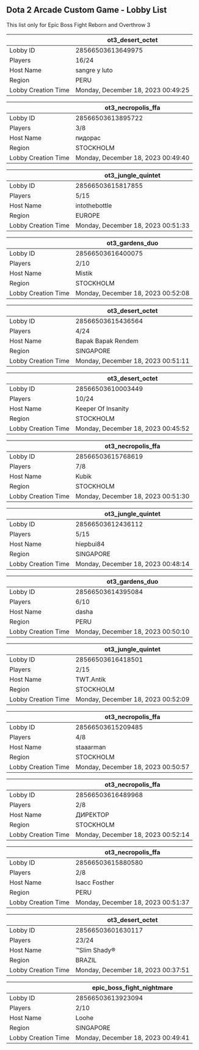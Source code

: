 ## Dota 2 Arcade Custom Game - Lobby List

This list only for Epic Boss Fight Reborn and Overthrow 3

|  | ot3_desert_octet |
| ------ | ------ |
| Lobby ID | 28566503613649975 |
| Players | 16/24 |
| Host Name | sangre y luto |
| Region | PERU |
| Lobby Creation Time | Monday, December 18, 2023 00:49:25 |


|  | ot3_necropolis_ffa |
| ------ | ------ |
| Lobby ID | 28566503613895722 |
| Players | 3/8 |
| Host Name | пидорас |
| Region | STOCKHOLM |
| Lobby Creation Time | Monday, December 18, 2023 00:49:40 |


|  | ot3_jungle_quintet |
| ------ | ------ |
| Lobby ID | 28566503615817855 |
| Players | 5/15 |
| Host Name | intothebottle |
| Region | EUROPE |
| Lobby Creation Time | Monday, December 18, 2023 00:51:33 |


|  | ot3_gardens_duo |
| ------ | ------ |
| Lobby ID | 28566503616400075 |
| Players | 2/10 |
| Host Name | Mistik |
| Region | STOCKHOLM |
| Lobby Creation Time | Monday, December 18, 2023 00:52:08 |


|  | ot3_desert_octet |
| ------ | ------ |
| Lobby ID | 28566503615436564 |
| Players | 4/24 |
| Host Name | Bapak Bapak Rendem |
| Region | SINGAPORE |
| Lobby Creation Time | Monday, December 18, 2023 00:51:11 |


|  | ot3_desert_octet |
| ------ | ------ |
| Lobby ID | 28566503610003449 |
| Players | 10/24 |
| Host Name | Keeper Of Insanity |
| Region | STOCKHOLM |
| Lobby Creation Time | Monday, December 18, 2023 00:45:52 |


|  | ot3_necropolis_ffa |
| ------ | ------ |
| Lobby ID | 28566503615768619 |
| Players | 7/8 |
| Host Name | Kubik |
| Region | STOCKHOLM |
| Lobby Creation Time | Monday, December 18, 2023 00:51:30 |


|  | ot3_jungle_quintet |
| ------ | ------ |
| Lobby ID | 28566503612436112 |
| Players | 5/15 |
| Host Name | hiepbui84 |
| Region | SINGAPORE |
| Lobby Creation Time | Monday, December 18, 2023 00:48:14 |


|  | ot3_gardens_duo |
| ------ | ------ |
| Lobby ID | 28566503614395084 |
| Players | 6/10 |
| Host Name | dasha |
| Region | PERU |
| Lobby Creation Time | Monday, December 18, 2023 00:50:10 |


|  | ot3_jungle_quintet |
| ------ | ------ |
| Lobby ID | 28566503616418501 |
| Players | 2/15 |
| Host Name | TWT.Antik |
| Region | STOCKHOLM |
| Lobby Creation Time | Monday, December 18, 2023 00:52:09 |


|  | ot3_necropolis_ffa |
| ------ | ------ |
| Lobby ID | 28566503615209485 |
| Players | 4/8 |
| Host Name | staaarman |
| Region | STOCKHOLM |
| Lobby Creation Time | Monday, December 18, 2023 00:50:57 |


|  | ot3_necropolis_ffa |
| ------ | ------ |
| Lobby ID | 28566503616489968 |
| Players | 2/8 |
| Host Name | ДИРЕКТОР |
| Region | STOCKHOLM |
| Lobby Creation Time | Monday, December 18, 2023 00:52:14 |


|  | ot3_necropolis_ffa |
| ------ | ------ |
| Lobby ID | 28566503615880580 |
| Players | 2/8 |
| Host Name | Isacc Fosther |
| Region | PERU |
| Lobby Creation Time | Monday, December 18, 2023 00:51:37 |


|  | ot3_desert_octet |
| ------ | ------ |
| Lobby ID | 28566503601630117 |
| Players | 23/24 |
| Host Name | ™Slim Shady® |
| Region | BRAZIL |
| Lobby Creation Time | Monday, December 18, 2023 00:37:51 |


|  | epic_boss_fight_nightmare |
| ------ | ------ |
| Lobby ID | 28566503613923094 |
| Players | 2/10 |
| Host Name | Loohe |
| Region | SINGAPORE |
| Lobby Creation Time | Monday, December 18, 2023 00:49:41 |


